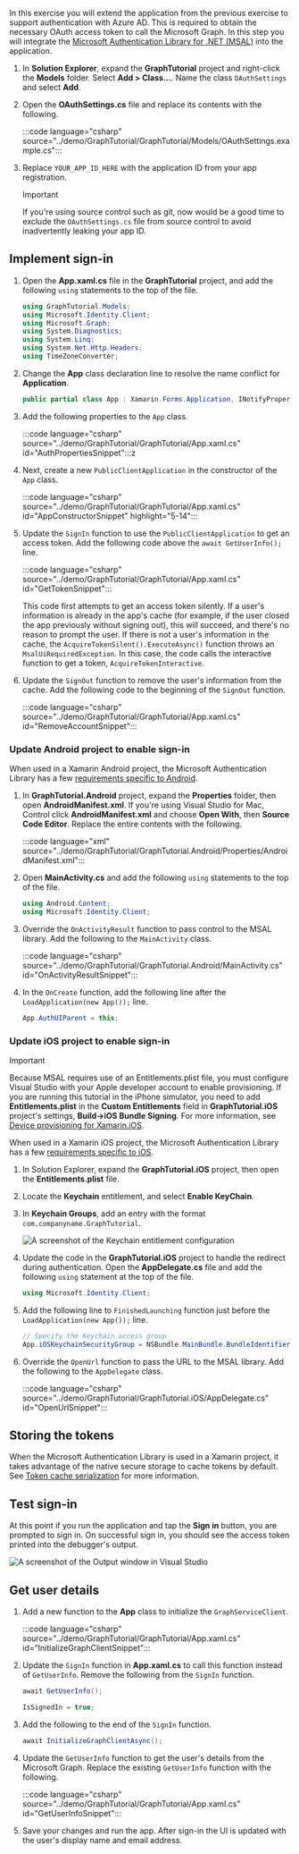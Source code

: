 <!-- markdownlint-disable MD002 MD041 -->

In this exercise you will extend the application from the previous exercise to support authentication with Azure AD. This is required to obtain the necessary OAuth access token to call the Microsoft Graph. In this step you will integrate the [Microsoft Authentication Library for .NET (MSAL)](https://github.com/AzureAD/microsoft-authentication-library-for-dotnet) into the application.

1. In **Solution Explorer**, expand the **GraphTutorial** project and right-click the **Models** folder. Select **Add > Class...**. Name the class `OAuthSettings` and select **Add**.

1. Open the **OAuthSettings.cs** file and replace its contents with the following.

    :::code language="csharp" source="../demo/GraphTutorial/GraphTutorial/Models/OAuthSettings.example.cs":::

1. Replace `YOUR_APP_ID_HERE` with the application ID from your app registration.

    > [!IMPORTANT]
    > If you're using source control such as git, now would be a good time to exclude the `OAuthSettings.cs` file from source control to avoid inadvertently leaking your app ID.

## Implement sign-in

1. Open the **App.xaml.cs** file in the **GraphTutorial** project, and add the following `using` statements to the top of the file.

    ```csharp
    using GraphTutorial.Models;
    using Microsoft.Identity.Client;
    using Microsoft.Graph;
    using System.Diagnostics;
    using System.Linq;
    using System.Net.Http.Headers;
    using TimeZoneConverter;
    ```

1. Change the **App** class declaration line to resolve the name conflict for **Application**.

    ```csharp
    public partial class App : Xamarin.Forms.Application, INotifyPropertyChanged
    ```

1. Add the following properties to the `App` class.

    :::code language="csharp" source="../demo/GraphTutorial/GraphTutorial/App.xaml.cs" id="AuthPropertiesSnippet":::z

1. Next, create a new `PublicClientApplication` in the constructor of the `App` class.

    :::code language="csharp" source="../demo/GraphTutorial/GraphTutorial/App.xaml.cs" id="AppConstructorSnippet" highlight="5-14":::

1. Update the `SignIn` function to use the `PublicClientApplication` to get an access token. Add the following code above the `await GetUserInfo();` line.

    :::code language="csharp" source="../demo/GraphTutorial/GraphTutorial/App.xaml.cs" id="GetTokenSnippet":::

    This code first attempts to get an access token silently. If a user's information is already in the app's cache (for example, if the user closed the app previously without signing out), this will succeed, and there's no reason to prompt the user. If there is not a user's information in the cache, the `AcquireTokenSilent().ExecuteAsync()` function throws an `MsalUiRequiredException`. In this case, the code calls the interactive function to get a token, `AcquireTokenInteractive`.

1. Update the `SignOut` function to remove the user's information from the cache. Add the following code to the beginning of the `SignOut` function.

    :::code language="csharp" source="../demo/GraphTutorial/GraphTutorial/App.xaml.cs" id="RemoveAccountSnippet":::

### Update Android project to enable sign-in

When used in a Xamarin Android project, the Microsoft Authentication Library has a few [requirements specific to Android](/azure/active-directory/develop/msal-net-xamarin-android-considerations).

1. In **GraphTutorial.Android** project, expand the **Properties** folder, then open **AndroidManifest.xml**. If you're using Visual Studio for Mac, Control click **AndroidManifest.xml** and choose **Open With**, then **Source Code Editor**. Replace the entire contents with the following.

    :::code language="xml" source="../demo/GraphTutorial/GraphTutorial.Android/Properties/AndroidManifest.xml":::

1. Open **MainActivity.cs** and add the following `using` statements to the top of the file.

    ```csharp
    using Android.Content;
    using Microsoft.Identity.Client;
    ```

1. Override the `OnActivityResult` function to pass control to the MSAL library. Add the following to the `MainActivity` class.

    :::code language="csharp" source="../demo/GraphTutorial/GraphTutorial.Android/MainActivity.cs" id="OnActivityResultSnippet":::

1. In the `OnCreate` function, add the following line after the `LoadApplication(new App());` line.

    ```csharp
    App.AuthUIParent = this;
    ```

### Update iOS project to enable sign-in

> [!IMPORTANT]
> Because MSAL requires use of an Entitlements.plist file, you must configure Visual Studio with your Apple developer account to enable provisioning. If you are running this tutorial in the iPhone simulator, you need to add **Entitlements.plist** in the **Custom Entitlements** field in **GraphTutorial.iOS** project's settings, **Build->iOS Bundle Signing**. For more information, see [Device provisioning for Xamarin.iOS](/xamarin/ios/get-started/installation/device-provisioning).

When used in a Xamarin iOS project, the Microsoft Authentication Library has a few [requirements specific to iOS](/azure/active-directory/develop/msal-net-xamarin-ios-considerations).

1. In Solution Explorer, expand the **GraphTutorial.iOS** project, then open the **Entitlements.plist** file.

1. Locate the **Keychain** entitlement, and select **Enable KeyChain**.

1. In **Keychain Groups**, add an entry with the format `com.companyname.GraphTutorial`.

    ![A screenshot of the Keychain entitlement configuration](./images/enable-keychain-access.png)

1. Update the code in the **GraphTutorial.iOS** project to handle the redirect during authentication. Open the **AppDelegate.cs** file and add the following `using` statement at the top of the file.

    ```csharp
    using Microsoft.Identity.Client;
    ```

1. Add the following line to `FinishedLaunching` function just before the `LoadApplication(new App());` line.

    ```csharp
    // Specify the Keychain access group
    App.iOSKeychainSecurityGroup = NSBundle.MainBundle.BundleIdentifier;
    ```

1. Override the `OpenUrl` function to pass the URL to the MSAL library. Add the following to the `AppDelegate` class.

    :::code language="csharp" source="../demo/GraphTutorial/GraphTutorial.iOS/AppDelegate.cs" id="OpenUrlSnippet":::

## Storing the tokens

When the Microsoft Authentication Library is used in a Xamarin project, it takes advantage of the native secure storage to cache tokens by default. See [Token cache serialization](https://github.com/AzureAD/microsoft-authentication-library-for-dotnet/wiki/token-cache-serialization) for more information.

## Test sign-in

At this point if you run the application and tap the **Sign in** button, you are prompted to sign in. On successful sign in, you should see the access token printed into the debugger's output.

![A screenshot of the Output window in Visual Studio](./images/debugger-access-token.png)

## Get user details

1. Add a new function to the **App** class to initialize the `GraphServiceClient`.

    :::code language="csharp" source="../demo/GraphTutorial/GraphTutorial/App.xaml.cs" id="InitializeGraphClientSnippet":::

1. Update the `SignIn` function in **App.xaml.cs** to call this function instead of `GetUserInfo`. Remove the following from the `SignIn` function.

    ```csharp
    await GetUserInfo();

    IsSignedIn = true;
    ```

1. Add the following to the end of the `SignIn` function.

    ```csharp
    await InitializeGraphClientAsync();
    ```

1. Update the `GetUserInfo` function to get the user's details from the Microsoft Graph. Replace the existing `GetUserInfo` function with the following.

    :::code language="csharp" source="../demo/GraphTutorial/GraphTutorial/App.xaml.cs" id="GetUserInfoSnippet":::

1. Save your changes and run the app. After sign-in the UI is updated with the user's display name and email address.

